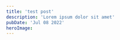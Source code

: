 ```yaml
---
title: 'test post'
description: 'Lorem ipsum dolor sit amet'
pubDate: 'Jul 08 2022'
heroImage: 
---
```




